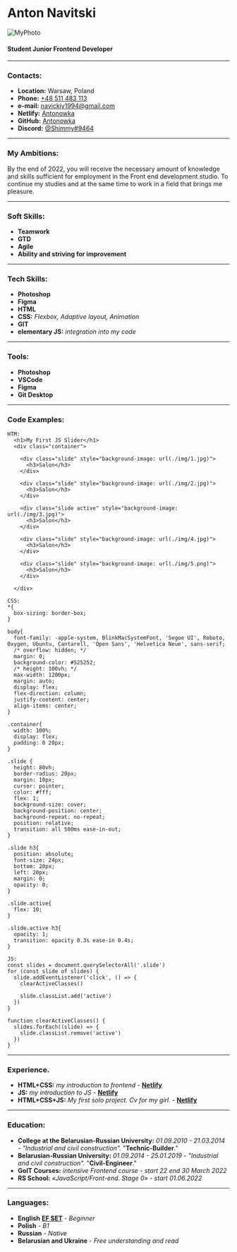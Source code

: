 # Anton Navitski

![MyPhoto](https://i.ibb.co/1rR6H0P/myphoto-MD.jpg "MyPhoto")

#### Student Junior Frontend Developer

___

### Contacts:
- __Location:__ Warsaw, Poland
- __Phone:__ [+48 511 483 113](tel:+48511483113 "phone")
- __e-mail:__ [navickiy1994@gmail.com](mailto:navickiy1994@gmail.com "mail")
- __Netlify:__ [Antonowka](https://app.netlify.com/teams/navickiy1994-3-imbsy/overview "netlify")
- __GitHub:__ [Antonowka](https://github.com/Antonowka "GitHub")
- __Discord:__ [@Shimmy#9464](https://discord.com/app "diskord")

___

### My Ambitions:
By the end of 2022, you will receive the necessary amount of knowledge and skills 
sufficient for employment in the Front end development studio.
To continue my studies and at the same time to work in a field that brings me pleasure.


___

### Soft Skills:
+ __Teamwork__
+ __GTD__
+ __Agile__
+ __Ability and striving for improvement__

___

### Tech Skills:
+ __Photoshop__
+ __Figma__
+ __HTML__
+ __CSS:__  *Flexbox, Adaptive layout, Animation*
+ __GIT__
+ __elementary JS:__ *integration into my code*

___

### Tools:
+ __Photoshop__
+ __VSCode__
+ __Figma__
+ __Git Desktop__

___

### Code Examples:

```
HTM:
  <h1>My First JS Slider</h1>
  <div class="container">

    <div class="slide" style="background-image: url(./img/1.jpg)">
      <h3>Salon</h3>
    </div>

    <div class="slide" style="background-image: url(./img/2.jpg)">
      <h3>Salon</h3>
    </div>
 
    <div class="slide active" style="background-image: url(./img/3.jpg)">
      <h3>Salon</h3>
    </div>

    <div class="slide" style="background-image: url(./img/4.jpg)">
      <h3>Salon</h3>
    </div>

    <div class="slide" style="background-image: url(./img/5.png)">
      <h3>Salon</h3>
    </div>
  
  </div>

CSS:
*{
  box-sizing: border-box;
}

body{
  font-family: -apple-system, BlinkMacSystemFont, 'Segoe UI', Roboto, Oxygen, Ubuntu, Cantarell, 'Open Sans', 'Helvetica Neue', sans-serif;
  /* overflow: hidden; */
  margin: 0;
  background-color: #525252;
  /* height: 100vh; */
  max-width: 1200px;
  margin: auto;
  display: flex;
  flex-direction: column;
  justify-content: center;
  align-items: center;
}

.container{
  width: 100%;
  display: flex;
  padding: 0 20px;
}

.slide {
  height: 80vh;
  border-radius: 20px;
  margin: 10px;
  cursor: pointer;
  color: #fff;
  flex: 1;
  background-size: cover;
  background-position: center;
  background-repeat: no-repeat;
  position: relative;
  transition: all 500ms ease-in-out;
}

.slide h3{
  position: absolute;
  font-size: 24px;
  bottom: 20px;
  left: 20px;
  margin: 0;
  opacity: 0;
}

.slide.active{
  flex: 10;
}

.slide.active h3{
  opacity: 1;
  transition: opacity 0.3s ease-in 0.4s;
}

JS:
const slides = document.querySelectorAll('.slide')
for (const slide of slides) {
  slide.addEventListener('click', () => {
    clearActiveClasses()

    slide.classList.add('active')
  })
}

function clearActiveClasses() {
  slides.forEach((slide) => {
    slide.classList.remove('active')
  })
}

```
___

### Experience.
+ __HTML+CSS:__ *my introduction to frontend* - __[Netlify](https://lucky-taffy-961900.netlify.app/ "goit")__
+ __JS:__ *my introduction to JS* - __[Netlify](https://remarkable-kashata-ab03ae.netlify.app/ "js-slider")__
+ __HTML+CSS+JS:__ *My first solo project. Cv for my girl.* - __[Netlify](https://elaborate-florentine-1efb1e.netlify.app/ "my-solo-project")__

___

### Education:
+ __Сollege at the Belarusian-Russian University:__ *01.09.2010 - 21.03.2014 - "Industrial and civil construction".* "__Technic-Builder__."
+ __Belarusian-Russian University:__ *01.09.2014 - 25.01.2019 - "Industrial and civil construction".* "__Civil-Engineer__."
+ __GoIT Courses:__ *intensive Frontend course - start 22 end 30 March 2022*
+ __RS School:__ *«JavaScript/Front-end. Stage 0» - start 01.06.2022*

___

### Languages:
+ __English__ __[EF SET](https://www.efset.org/ru/ "linkEnglish")__ - _Beginner_
+ __Polish__ - _B1_
+ __Russian__ - _Native_
+ __Belarusian and Ukraine__ - _Free understanding and read_